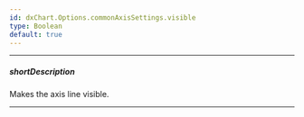 ```yaml
---
id: dxChart.Options.commonAxisSettings.visible
type: Boolean
default: true
---
```

---
##### shortDescription
Makes the axis line visible.

---

